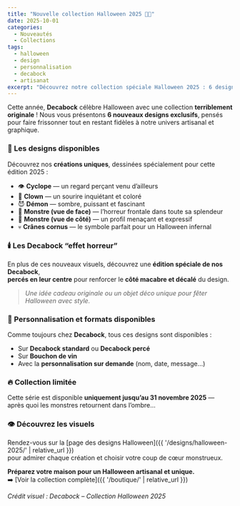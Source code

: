 ```yaml
---
title: "Nouvelle collection Halloween 2025 🎃👻"
date: 2025-10-01
categories:
  - Nouveautés
  - Collections
tags:
  - halloween
  - design
  - personnalisation
  - decabock
  - artisanat
excerpt: "Découvrez notre collection spéciale Halloween 2025 : 6 designs exclusifs pour un univers effrayant et décalé, disponibles sur nos produits personnalisés – y compris les nouveaux Decabock percés en leur centre !"
---
```


Cette année, **Decabock** célèbre Halloween avec une collection **terriblement originale** ! Nous vous présentons **6 nouveaux designs exclusifs**, pensés pour faire frissonner tout en restant fidèles à notre univers artisanal et graphique.

### 🧠 Les designs disponibles

Découvrez nos **créations uniques**, dessinées spécialement pour cette édition 2025 :
- 👁️ **Cyclope** — un regard perçant venu d’ailleurs  
- 🤡 **Clown** — un sourire inquiétant et coloré  
- 😈 **Démon** — sombre, puissant et fascinant  
- 👹 **Monstre (vue de face)** — l’horreur frontale dans toute sa splendeur  
- 👺 **Monstre (vue de côté)** — un profil menaçant et expressif  
- 💀 **Crânes cornus** — le symbole parfait pour un Halloween infernal 

### 🕯️ Les Decabock “effet horreur”

En plus de ces nouveaux visuels, découvrez une **édition spéciale de nos Decabock**,  
**percés en leur centre** pour renforcer le **côté macabre et décalé** du design.

> *Une idée cadeau originale ou un objet déco unique pour fêter Halloween avec style.*

### 🧩 Personnalisation et formats disponibles

Comme toujours chez **Decabock**, tous ces designs sont disponibles :
- Sur **Decabock standard** ou **Decabock percé**
- Sur **Bouchon de vin** 
- Avec la **personnalisation sur demande** (nom, date, message...)

### 🔥 Collection limitée

Cette série est disponible **uniquement jusqu’au 31 novembre 2025** — après quoi les monstres retournent dans l’ombre...

### 👁️ Découvrez les visuels

Rendez-vous sur la [page des designs Halloween]({{ '/designs/halloween-2025/' | relative_url }})  
pour admirer chaque création et choisir votre coup de cœur monstrueux.

**Préparez votre maison pour un Halloween artisanal et unique.**  
➡️ [Voir la collection complète]({{ '/boutique/' | relative_url }})

*Crédit visuel : Decabock – Collection Halloween 2025*